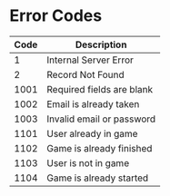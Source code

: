 # Error Codes

| Code | Description |
|------|-------------|
| 1    | Internal Server Error |
| 2    | Record Not Found |
| 1001 | Required fields are blank |
| 1002 | Email is already taken |
| 1003 | Invalid email or password |
| 1101 | User already in game |
| 1102 | Game is already finished |
| 1103 | User is not in game |
| 1104 | Game is already started |
